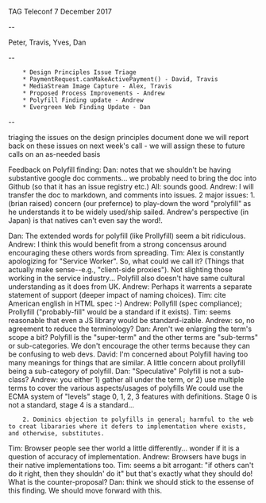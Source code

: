 TAG Teleconf
7 December 2017

--

Peter, Travis, Yves, Dan

--

		* Design Principles Issue Triage
		* PaymentRequest.canMakeActivePayment() - David, Travis
		* MediaStream Image Capture - Alex, Travis
		* Proposed Process Improvements - Andrew
		* Polyfill Finding update - Andrew
		* Evergreen Web Finding Update - Dan

--

triaging the issues on the design principles document
done
we will report back on these issues on next week's call - we will assign these to future calls on an as-needed basis



Feedback on Polyfill finding:
Dan: notes that we shouldn't be having substantive google doc comments... we probably need to bring the doc into Github (so that it has an issue registry etc.)
All: sounds good.
Andrew: I will transfer the doc to markdown, and comments into issues.
  2 major issues:
       1. (brian raised) concern (our prefernce) to play-down the word "prolyfill" as he understands it to be widely used/ship sailed. Andrew's perspective (in Japan) is that natives can't even say the word!.
       
Dan: The extended words for polyfill (like Prollyfill) seem a bit ridiculous.
Andrew: I think this would benefit from a strong concensus around encouraging these others words from spreading.
Tim: Alex is constantly apologizing for "Service Worker". So, what could we call it? (Things that actually make sense--e.g., "client-side proxies"). Not slighting those working in the service industry... Polyfill also doesn't have same cultural understanding as it does from UK.
Andrew: Perhaps it warrents a separate statement of support (deeper impact of naming choices).
Tim: cite American english in HTML spec :-)
Andrew: Pollyfill (spec compliance); Prollyfill ("probably-fill" would be a standard if it exists).
Tim: seems reasonable that even a JS library would be standard-izable.
Andrew: so, no agreement to reduce the terminology?
Dan: Aren't we enlarging the term's scope a bit? Polyfill is the "super-term" and the other terms are "sub-terms" or sub-categories. We don't encourage the other terms because they can be confusing to web devs.
David: I'm concerned about Polyfill having too many meanings for things that are similar. A little concern about prollyfill being a sub-category of polyfill. 
Dan: "Speculative" Polyfill is not a sub-class?
Andrew: you either 1) gather all under the term, or 2) use multiple terms to cover the various aspects/usages of polyfills
   We could use the ECMA system of "levels" stage 0, 1, 2, 3 features with definitions. Stage 0 is not a standard, stage 4 is a standard...
   
        2. Dominics objection to polyfills in general; harmful to the web to creat libararies where it defers to implementation where exists, and otherwise, substitutes.

Tim: Browser people see ther world a little differently... wonder if it is a question of accuracy of implementation. 
Andrew: Browsers have bugs in their native implementations too.
Tim: seems a bit arrogant: "if others can't do it right, then they shouldn' do it" but that's exactly what they should do! What is the counter-proposal?
Dan: think we should stick to the essense of this finding. We should move forward with this.



